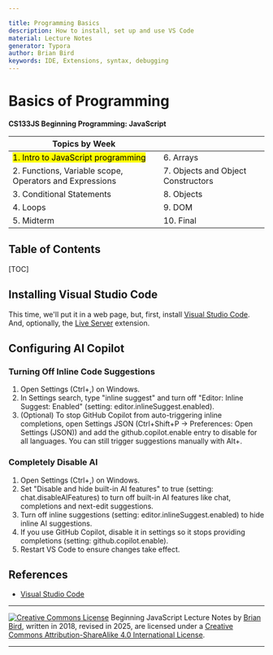 ```yaml
---

title: Programming Basics
description: How to install, set up and use VS Code
material: Lecture Notes
generator: Typora
author: Brian Bird
keywords: IDE, Extensions, syntax, debugging
---
```


<h1>Basics of Programming</h1>

**CS133JS Beginning Programming: JavaScript**

| Topics by Week                                           |                                    |
| -------------------------------------------------------- | ---------------------------------- |
| <mark>1. Intro to JavaScript programming</mark>          | 6. Arrays                          |
| 2.  Functions, Variable scope, Operators and Expressions | 7. Objects and Object Constructors |
| 3. Conditional Statements                                | 8. Objects                         |
| 4. Loops                                                 | 9. DOM                             |
| 5. Midterm                                               | 10. Final                          |



<h2>Table of Contents</h2>

[TOC]

## Installing Visual Studio Code

This time, we'll put it in a web page, but, first, install [Visual Studio Code](https://code.visualstudio.com/). 
And, optionally, the [Live Server](https://marketplace.visualstudio.com/items?itemName=ritwickdey.LiveServer) extension.



## Configuring AI Copilot

### Turning Off Inline Code Suggestions

1. Open Settings (Ctrl+,) on Windows.
2. In Settings search, type "inline suggest" and turn off "Editor: Inline Suggest: Enabled" (setting: editor.inlineSuggest.enabled).
3. (Optional) To stop GitHub Copilot from auto-triggering inline completions, open Settings JSON (Ctrl+Shift+P → Preferences: Open Settings (JSON)) and add the github.copilot.enable entry to disable for all languages. You can still trigger suggestions manually with Alt+.

### Completely Disable AI

1. Open Settings (Ctrl+,) on Windows.
2. Set "Disable and hide built-in AI features" to true (setting: chat.disableAIFeatures) to turn off built-in AI features like chat, completions and next-edit suggestions.
3. Turn off inline suggestions (setting: editor.inlineSuggest.enabled) to hide inline AI suggestions.
4. If you use GitHub Copilot, disable it in settings so it stops providing completions (setting: github.copilot.enable).
5. Restart VS Code to ensure changes take effect.



## References

-  [Visual Studio Code](https://code.visualstudio.com/)



------

[![Creative Commons License](https://i.creativecommons.org/l/by-sa/4.0/88x31.png)](http://creativecommons.org/licenses/by-sa/4.0/) Beginning JavaScript Lecture Notes by [Brian Bird](https://profbird.dev), written in 2018, revised in <time>2025</time>, are licensed under a [Creative Commons Attribution-ShareAlike 4.0 International License](http://creativecommons.org/licenses/by-sa/4.0/).

------------

[^1]: You can also use [Emmet](https://emmet.io/), which is built into VS Code, to insert "boilerplate" for an empty web page. In an HTML file, type `!` and then press tab to expand it into the HTML boilerplate.
[^2]: I disagree with the textbook, *Eloquaint JavaScript*, on this point. In [chapter 1](https://eloquentjavascript.net/01_values.html), the author asserts that both `null` and `undefined` are types, but I would say that `undefined` is a type and `null` is a value.
